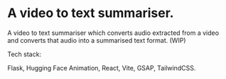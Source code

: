 # A video to text summariser.
A video to text summariser which converts audio extracted from a video and converts that audio into a summarised text format. (WIP)

Tech stack:

Flask, Hugging Face Animation, React, Vite, GSAP, TailwindCSS.
